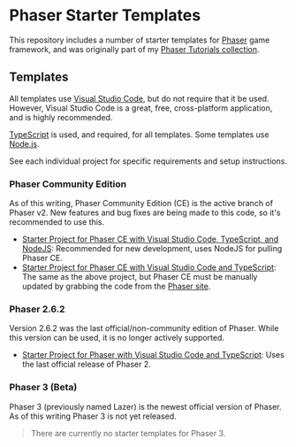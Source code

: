 # Phaser Starter Templates
This repository includes a number of starter templates for [Phaser][phaser] game framework, and was originally part of my [Phaser Tutorials collection](https://github.com/JamesSkemp/PhaserTutorials).

## Templates
All templates use [Visual Studio Code][vs-code], but do not require that it be used. However, Visual Studio Code is a great, free, cross-platform application, and is highly recommended.

[TypeScript][typescript] is used, and required, for all templates. Some templates use [Node.js][node-js].

See each individual project for specific requirements and setup instructions.

### Phaser Community Edition
As of this writing, Phaser Community Edition (CE) is the active branch of Phaser v2. New features and bug fixes are being made to this code, so it's recommended to use this.

- [Starter Project for Phaser CE with Visual Studio Code, TypeScript, and NodeJS](./v2-ce/_starter-v2-ce-vsc-ts-node): Recommended for new development, uses NodeJS for pulling Phaser CE.
- [Starter Project for Phaser CE with Visual Studio Code and TypeScript](./v2-ce/_starter-v2-ce-vsc-ts): The same as the above project, but Phaser CE must be manually updated by grabbing the code from the [Phaser site][phaser].

### Phaser 2.6.2
Version 2.6.2 was the last official/non-community edition of Phaser. While this version can be used, it is no longer actively supported.

- [Starter Project for Phaser with Visual Studio Code and TypeScript](./v2-official/_starter-v2-vsc-ts): Uses the last official release of Phaser 2.

### Phaser 3 (Beta)
Phaser 3 (previously named Lazer) is the newest official version of Phaser. As of this writing Phaser 3 is not yet released.

> There are currently no starter templates for Phaser 3.

[phaser]: https://phaser.io/
[vs-code]: https://code.visualstudio.com/
[typescript]: https://www.typescriptlang.org/
[node-js]: https://nodejs.org/en/
